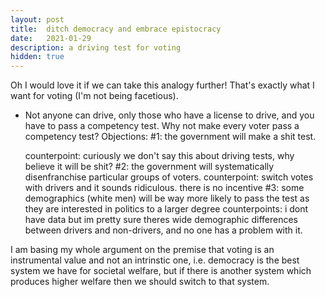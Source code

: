 ```yaml
---
layout: post
title:  ditch democracy and embrace epistocracy
date:   2021-01-29
description: a driving test for voting
hidden: true
---
```

Oh I would love it if we can take this analogy further! That's exactly what I want for voting (I'm not being facetious).
- Not anyone can drive, only those who have a license to drive, and you have to pass a competency test. Why not make every voter pass a competency test? 
Objections:
 #1: the government will make a shit test. 

 	counterpoint: curiously we don't say this about driving tests, why believe it will be shit?
 #2: the government will systematically disenfranchise particular groups of voters. 
 	counterpoint: switch votes with drivers and it sounds ridiculous. there is no incentive
 #3: some demographics (white men) will be way more likely to pass the test as they are interested in politics to a larger degree
 	counterpoints: i dont have data but im pretty sure theres wide demographic differences between drivers and non-drivers, and no one has a problem with it.

 I am basing my whole argument on the premise that voting is an instrumental value and not an intrinstic one, i.e. democracy is the best system we have for societal welfare, but if there is another system which produces higher welfare then we should switch to that system.